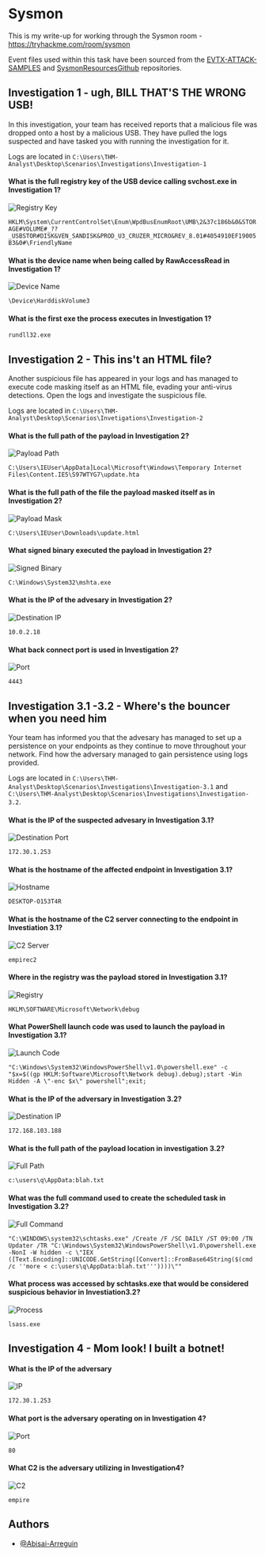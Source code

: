 
# Sysmon
This is my write-up for working through the Sysmon room - https://tryhackme.com/room/sysmon

Event files used within this task have been sourced from the [EVTX-ATTACK-SAMPLES](https://github.com/sbousseaden/EVTX-ATTACK-SAMPLES/tree/master) and [SysmonResourcesGithub](https://github.com/jymcheong/SysmonResources) repositories.

## Investigation 1 - ugh, BILL THAT'S THE WRONG USB!
In this investigation, your team has received reports that a malicious file was dropped onto a host by a malicious USB. They have pulled the logs suspected and have tasked you with running the investigation for it.

Logs are located in `C:\Users\THM-Analyst\Desktop\Scenarios\Investigations\Investigation-1`

#### What is the full registry key of the USB device calling svchost.exe in Investigation 1?

![Registry Key](/Screenshots/Registry_Key.png)

`HKLM\System\CurrentControlSet\Enum\WpdBusEnumRoot\UMB\2&37c186b&0&STORAGE#VOLUME#_??_USBSTOR#DISK&VEN_SANDISK&PROD_U3_CRUZER_MICRO&REV_8.01#4054910EF19005B3&0#\FriendlyName`

#### What is the device name when being called by RawAccessRead in Investigation 1?

![Device Name](/Screenshots/Device.png)

`\Device\HarddiskVolume3`

#### What is the first exe the process executes in Investigation 1?

`rundll32.exe`


## Investigation 2 - This ins't an HTML file?

Another suspicious file has appeared in your logs and has managed to execute code masking itself as an HTML file, evading your anti-virus detections. Open the logs and investigate the suspicious file.

Logs are located in `C:\Users\THM-Analyst\Desktop\Scenarios\Invetigations\Investigation-2`

#### What is the full path of the payload in Investigation 2?

![Payload Path](/Screenshots/payload_path.png)

`C:\Users\IEUser\AppData]Local\Microsoft\Windows\Temporary Internet Files\Content.IE5\S97WTYG7\update.hta`

#### What is the full path of the file the payload masked itself as in Investigation 2?

![Payload Mask](/Screenshots/Payload_mask.png)

`C:\Users\IEUser\Downloads\update.html`

#### What signed binary executed the payload in Investigation 2?

![Signed Binary](/Screenshots/signed_binary.png)

`C:\Windows\System32\mshta.exe`

#### What is the IP of the advesary in Investigation 2?

![Destination IP](/Screenshots/destination_ip.png)

`10.0.2.18`

#### What back connect port is used in Investigation 2?

![Port](/Screenshots/port.png)

`4443`
## Investigation 3.1 -3.2 - Where's the bouncer when you need him

Your team has informed you that the advesary has managed to set up a persistence on your endpoints as they continue to move throughout your network. Find how the adversary managed to gain persistence using logs provided.

Logs are located in `C:\Users\THM-Analyst\Desktop\Scenarios\Investigations\Investigation-3.1`
and `C:\Users\THM-Analyst\Desktop\Scenarios\Investigations\Investigation-3.2`.

#### What is the IP of the suspected advesary in Investigation 3.1?

![Destination Port](/Screenshots/3.1-destination_port.png)

`172.30.1.253`

#### What is the hostname of the affected endpoint in Investigation 3.1?

![Hostname](/Screenshots/3.1-host.png)

`DESKTOP-O153T4R`

#### What is the hostname of the C2 server connecting to the endpoint in Investiation 3.1?

![C2 Server](/Screenshots/3.1-destination_host.png)

`empirec2`

#### Where in the registry was the payload stored in Investigation 3.1?

![Registry](/Screenshots/3.1-registry.png)

`HKLM\SOFTWARE\Microsoft\Network\debug`

#### What PowerShell launch code was used to launch the payload in Investigation 3.1?

![Launch Code](/Screenshots/3.1-launch_code.png)

`"C:\Windows\System32\WindowsPowerShell\v1.0\powershell.exe" -c "$x=$((gp HKLM:Software\Microsoft\Network debug).debug);start -Win Hidden -A \"-enc $x\" powershell";exit;`

#### What is the IP of the adversary in Investigation 3.2?

![Destination IP](/Screenshots/3.2-destination_ip.png)

`172.168.103.188`

#### What is the full path of the payload location in investigation 3.2?

![Full Path](/Screenshots/3.2-path.png)

`c:\users\q\AppData:blah.txt`

#### What was the full command used to create the scheduled task in Investigation 3.2?

![Full Command](/Screenshots/3.2-ful_command.png)

`"C:\WINDOWS\system32\schtasks.exe" /Create /F /SC DAILY /ST 09:00 /TN Updater /TR "C:\Windows\System32\WindowsPowerShell\v1.0\powershell.exe -NonI -W hidden -c \"IEX ([Text.Encoding]::UNICODE.GetString([Convert]::FromBase64String($(cmd /c ''more < c:\users\q\AppData:blah.txt'''))))\""`

#### What process was accessed by schtasks.exe that would be considered suspicious behavior in Investiation3.2?

![Process](/Screenshots/3.2-process.png)

`lsass.exe`


## Investigation 4 - Mom look! I built a botnet!

#### What is the IP of the adversary

![IP](/Screenshots/4-IP.png)

`172.30.1.253`

#### What port is the adversary operating on in Investigation 4?

![Port](/Screenshots/4-port.png)

`80`

#### What C2 is the adversary utilizing in Investigation4?

![C2](/Screenshots/4-C2.png)

`empire`
## Authors

- [@Abisai-Arreguin](https://github.com/Abisai-Arreguin)

  
